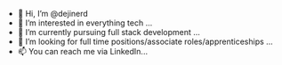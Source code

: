 - 👋 Hi, I’m @dejinerd
- 👀 I’m interested in everything tech ...
- 🌱 I’m currently pursuing full stack development ...
- 💞️ I’m looking for full time positions/associate roles/apprenticeships ...
- 📫 You can reach me via LinkedIn...

<!---
dejinerd/dejinerd is a ✨ special ✨ repository because its `README.md` (this file) appears on your GitHub profile.
You can click the Preview link to take a look at your changes.
--->
